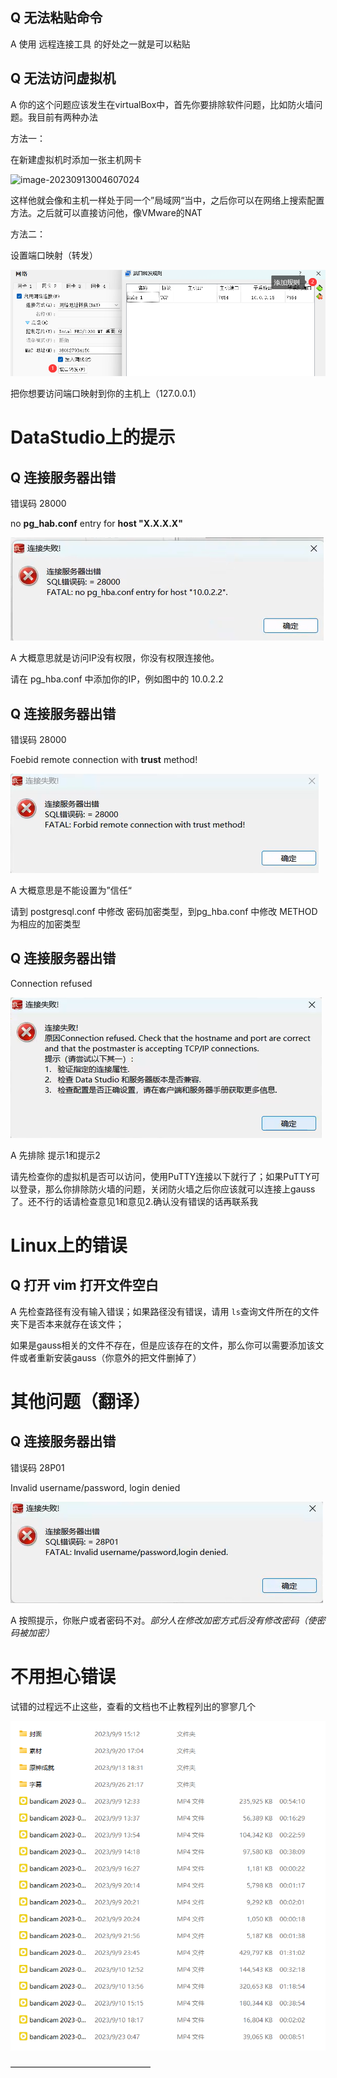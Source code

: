 ## Q 无法粘贴命令

A 使用 远程连接工具 的好处之一就是可以粘贴



## Q 无法访问虚拟机

A 你的这个问题应该发生在virtualBox中，首先你要排除软件问题，比如防火墙问题。我目前有两种办法

方法一：

在新建虚拟机时添加一张主机网卡

![image-20230913004607024](./assets/image-20230913004607024.png)

这样他就会像和主机一样处于同一个”局域网“当中，之后你可以在网络上搜索配置方法。之后就可以直接访问他，像VMware的NAT

方法二：

设置端口映射（转发）

![image-20230913004941780](./assets/image-20230913004941780.png)

把你想要访问端口映射到你的主机上（127.0.0.1）

# DataStudio上的提示

## Q 连接服务器出错

错误码 28000

no **pg_hab.conf** entry for **host "X.X.X.X"**

![image-20230926204552263](./assets/image-20230926204552263.png)

A 大概意思就是访问IP没有权限，你没有权限连接他。

请在 pg_hba.conf 中添加你的IP，例如图中的 10.0.2.2

## Q 连接服务器出错

错误码 28000

Foebid remote connection with **trust** method!

![image-20230926204914988](./assets/image-20230926204914988.png)

A 大概意思是不能设置为”信任“

请到 postgresql.conf 中修改 密码加密类型，到pg_hba.conf 中修改 METHOD 为相应的加密类型

## Q 连接服务器出错

Connection refused

![image-20230926210456174](./assets/image-20230926210456174.png)

A 先排除  提示1和提示2

请先检查你的虚拟机是否可以访问，使用PuTTY连接以下就行了；如果PuTTY可以登录，那么你排除防火墙的问题，关闭防火墙之后你应该就可以连接上gauss了。还不行的话请检查意见1和意见2.确认没有错误的话再联系我

# Linux上的错误

## Q 打开 vim 打开文件空白

A 先检查路径有没有输入错误；如果路径没有错误，请用 ```ls```查询文件所在的文件夹下是否本来就存在该文件；

如果是gauss相关的文件不存在，但是应该存在的文件，那么你可以需要添加该文件或者重新安装gauss（你意外的把文件删掉了）







# 其他问题（翻译）

## Q 连接服务器出错

错误码 28P01

Invalid username/password, login denied

![image-20230926205332655](./assets/image-20230926205332655.png)

A 按照提示，你账户或者密码不对。*部分人在修改加密方式后没有修改密码（使密码被加密）*





# 不用担心错误

试错的过程远不止这些，查看的文档也不止教程列出的寥寥几个

![image-20230926212046951](./assets/image-20230926212046951.png)





————————————————
